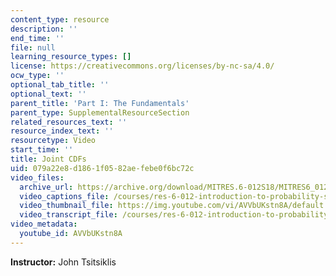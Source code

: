 ```yaml
---
content_type: resource
description: ''
end_time: ''
file: null
learning_resource_types: []
license: https://creativecommons.org/licenses/by-nc-sa/4.0/
ocw_type: ''
optional_tab_title: ''
optional_text: ''
parent_title: 'Part I: The Fundamentals'
parent_type: SupplementalResourceSection
related_resources_text: ''
resource_index_text: ''
resourcetype: Video
start_time: ''
title: Joint CDFs
uid: 079a22e8-d186-1f05-82ae-febe0f6bc72c
video_files:
  archive_url: https://archive.org/download/MITRES.6-012S18/MITRES6_012S18_L09-10_300k.mp4
  video_captions_file: /courses/res-6-012-introduction-to-probability-spring-2018/ab24c316a1e753f59214bd46d6d0b63f_AVVbUKstn8A.vtt
  video_thumbnail_file: https://img.youtube.com/vi/AVVbUKstn8A/default.jpg
  video_transcript_file: /courses/res-6-012-introduction-to-probability-spring-2018/eab48c9b7ab8d2291581a1730ad47a6c_AVVbUKstn8A.pdf
video_metadata:
  youtube_id: AVVbUKstn8A
---
```


**Instructor:** John Tsitsiklis


